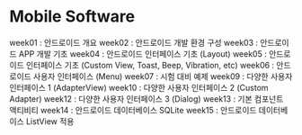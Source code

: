 # Mobile Software

week01 : 안드로이드 개요
week02 : 안드로이드 개발 환경 구성
week03 : 안드로이드 APP 개발 기초
week04 : 안드로이드 인터페이스 기초 (Layout)
week05 : 안드로이드 인터페이스 기초 (Custom View, Toast, Beep, Vibration, etc)
week06 : 안드로이드 사용자 인터페이스 (Menu)
week07 : 시험 대비 예제
week09 : 다양한 사용자 인터페이스 1 (AdapterView)
week10 : 다양한 사용자 인터페이스 2 (Custom Adapter)
week12 : 다양한 사용자 인터페이스 3 (Dialog)
week13 : 기본 컴포넌트 액티비티
week14 : 안드로이드 데이터베이스 SQLite
week15 : 안드로이드 데이터베이스 ListView 적용
